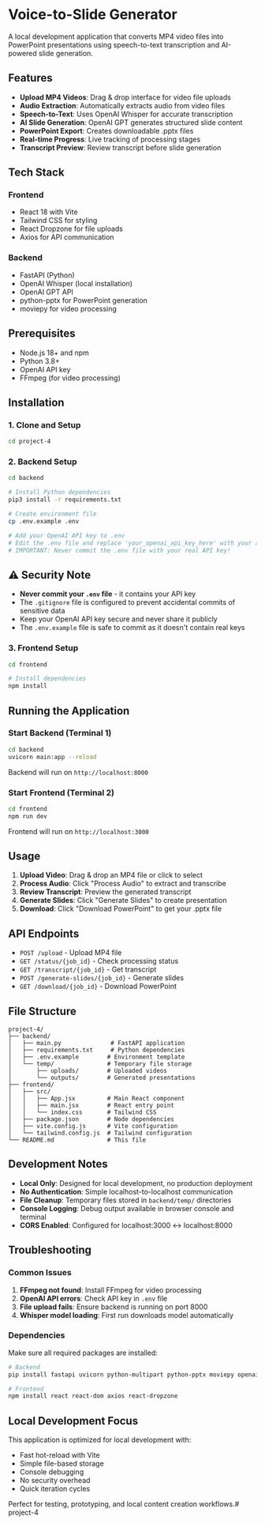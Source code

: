 # Voice-to-Slide Generator

A local development application that converts MP4 video files into PowerPoint presentations using speech-to-text transcription and AI-powered slide generation.

## Features

- **Upload MP4 Videos**: Drag & drop interface for video file uploads
- **Audio Extraction**: Automatically extracts audio from video files
- **Speech-to-Text**: Uses OpenAI Whisper for accurate transcription
- **AI Slide Generation**: OpenAI GPT generates structured slide content
- **PowerPoint Export**: Creates downloadable .pptx files
- **Real-time Progress**: Live tracking of processing stages
- **Transcript Preview**: Review transcript before slide generation

## Tech Stack

### Frontend
- React 18 with Vite
- Tailwind CSS for styling
- React Dropzone for file uploads
- Axios for API communication

### Backend
- FastAPI (Python)
- OpenAI Whisper (local installation)
- OpenAI GPT API
- python-pptx for PowerPoint generation
- moviepy for video processing

## Prerequisites

- Node.js 18+ and npm
- Python 3.8+
- OpenAI API key
- FFmpeg (for video processing)

## Installation

### 1. Clone and Setup

```bash
cd project-4
```

### 2. Backend Setup

```bash
cd backend

# Install Python dependencies
pip3 install -r requirements.txt

# Create environment file
cp .env.example .env

# Add your OpenAI API key to .env
# Edit the .env file and replace 'your_openai_api_key_here' with your actual API key
# IMPORTANT: Never commit the .env file with your real API key!
```

## ⚠️ Security Note

- **Never commit your `.env` file** - it contains your API key
- The `.gitignore` file is configured to prevent accidental commits of sensitive data
- Keep your OpenAI API key secure and never share it publicly
- The `.env.example` file is safe to commit as it doesn't contain real keys

### 3. Frontend Setup

```bash
cd frontend

# Install dependencies
npm install
```

## Running the Application

### Start Backend (Terminal 1)

```bash
cd backend
uvicorn main:app --reload
```

Backend will run on `http://localhost:8000`

### Start Frontend (Terminal 2)

```bash
cd frontend
npm run dev
```

Frontend will run on `http://localhost:3000`

## Usage

1. **Upload Video**: Drag & drop an MP4 file or click to select
2. **Process Audio**: Click "Process Audio" to extract and transcribe
3. **Review Transcript**: Preview the generated transcript
4. **Generate Slides**: Click "Generate Slides" to create presentation
5. **Download**: Click "Download PowerPoint" to get your .pptx file

## API Endpoints

- `POST /upload` - Upload MP4 file
- `GET /status/{job_id}` - Check processing status
- `GET /transcript/{job_id}` - Get transcript
- `POST /generate-slides/{job_id}` - Generate slides
- `GET /download/{job_id}` - Download PowerPoint

## File Structure

```
project-4/
├── backend/
│   ├── main.py              # FastAPI application
│   ├── requirements.txt     # Python dependencies
│   ├── .env.example        # Environment template
│   └── temp/               # Temporary file storage
│       ├── uploads/        # Uploaded videos
│       └── outputs/        # Generated presentations
├── frontend/
│   ├── src/
│   │   ├── App.jsx         # Main React component
│   │   ├── main.jsx        # React entry point
│   │   └── index.css       # Tailwind CSS
│   ├── package.json        # Node dependencies
│   ├── vite.config.js      # Vite configuration
│   └── tailwind.config.js  # Tailwind configuration
└── README.md               # This file
```

## Development Notes

- **Local Only**: Designed for local development, no production deployment
- **No Authentication**: Simple localhost-to-localhost communication
- **File Cleanup**: Temporary files stored in `backend/temp/` directories
- **Console Logging**: Debug output available in browser console and terminal
- **CORS Enabled**: Configured for localhost:3000 ↔ localhost:8000

## Troubleshooting

### Common Issues

1. **FFmpeg not found**: Install FFmpeg for video processing
2. **OpenAI API errors**: Check API key in `.env` file
3. **File upload fails**: Ensure backend is running on port 8000
4. **Whisper model loading**: First run downloads model automatically

### Dependencies

Make sure all required packages are installed:

```bash
# Backend
pip install fastapi uvicorn python-multipart python-pptx moviepy openai openai-whisper

# Frontend
npm install react react-dom axios react-dropzone
```

## Local Development Focus

This application is optimized for local development with:
- Fast hot-reload with Vite
- Simple file-based storage
- Console debugging
- No security overhead
- Quick iteration cycles

Perfect for testing, prototyping, and local content creation workflows.# project-4

